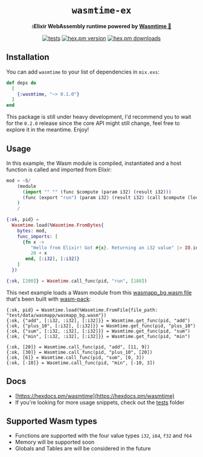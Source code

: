 <div align="center">
  <h1><code>wasmtime-ex</code></h1>
  <strong>💧Elixir WebAssembly runtime powered by <a href="https://github.com/bytecodealliance/wasmtime">Wasmtime 🦀</a></strong>
  <p></p>
  <a href="https://github.com/viniarck/wasmtime-ex/workflows/.github/workflows/tests.yml/badge.svg"><img src="https://github.com/viniarck/wasmtime-ex/workflows/.github/workflows/tests.yml/badge.svg" alt="tests" /></a>
  <a href="https://img.shields.io/hexpm/v/wasmtime.svg"><img src="https://img.shields.io/hexpm/v/wasmtime.svg" alt="hex.pm version" /></a>
  <a href="https://img.shields.io/hexpm/v/wasmtime.svg"><img src="https://img.shields.io/hexpm/dt/wasmtime.svg" alt="hex.pm downloads" /></a>
</div>

## Installation

You can add `wasmtime` to your list of dependencies in `mix.exs`:

```elixir
def deps do
  [
    {:wasmtime, "~> 0.1.0"}
  ]
end
```

This package is still under heavy development, I'd recommend you to wait for the `0.2.0` release since the core API might still change, feel free to explore it in the meantime. Enjoy!

## Usage

In this example, the Wasm module is compiled, instantiated and a host function is called and imported from Elixir:

```elixir
mod = ~S/
    (module
      (import "" "" (func $compute (param i32) (result i32)))
      (func (export "run") (param i32) (result i32) (call $compute (local.get 0)))
    )
    /

{:ok, pid} =
  Wasmtime.load(%Wasmtime.FromBytes{
    bytes: mod,
    func_imports: [
      {fn x ->
         "Hello from Elixir! Got #{x}. Returning an i32 value" |> IO.inspect()
         20 + x
       end, [:i32], [:i32]}
    ]
  })

{:ok, [200]} = Wasmtime.call_func(pid, "run", [180])
```

This next example loads a Wasm module from this [wasmapp_bg.wasm file](./test/data/wasmapp) that's been built with [wasm-pack](https://github.com/rustwasm/wasm-pack):

```
{:ok, pid} = Wasmtime.load(%Wasmtime.FromFile{file_path: "test/data/wasmapp/wasmapp_bg.wasm"})
{:ok, {"add", [:i32, :i32], [:i32]}} = Wasmtime.get_func(pid, "add")
{:ok, {"plus_10", [:i32], [:i32]}} = Wasmtime.get_func(pid, "plus_10")
{:ok, {"sum", [:i32, :i32], [:i32]}} = Wasmtime.get_func(pid, "sum")
{:ok, {"min", [:i32, :i32], [:i32]}} = Wasmtime.get_func(pid, "min")

{:ok, [20]} = Wasmtime.call_func(pid, "add", [11, 9])
{:ok, [30]} = Wasmtime.call_func(pid, "plus_10", [20])
{:ok, [6]} = Wasmtime.call_func(pid, "sum", [0, 3])
{:ok, [-10]} = Wasmtime.call_func(pid, "min", [-10, 3])
```

## Docs

- [https://hexdocs.pm/wasmtime](https://hexdocs.pm/wasmtime)
- If you're looking for more usage snippets, check out the [tests](./test/test_helper.exs) folder

## Supported Wasm types

- Functions are supported with the four value types `i32`, `i64`, `f32` and `f64`
- Memory will be supported soon
- Globals and Tables are will be considered in the future
